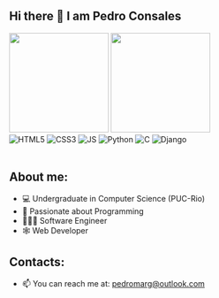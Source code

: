 ## Hi there 👋 I am Pedro Consales

<!-- [![Linkedin](https://img.shields.io/badge/LinkedIn-0077B5?style=for-the-badge&logo=linkedin&logoColor=white)](https://www.linkedin.com/in/gabriel-arruda-956ab6303/) -->

<div>
  <a>
    <img height="180cm" src="https://github-readme-stats.vercel.app/api?username=Pedro-Consales&show_icons=true&theme=github_dark_dimmed&include_all_commits=true&"/>
  </a>
  <a>
    <img height="180cm" src="https://github-readme-stats.vercel.app/api/top-langs/?username=Pedro-Consales&layout=compact&langs_count=16&theme=github_dark_dimmed"/>
  </a>
</div>



<div style="display: inline_block">
  <img align="center" alt="HTML5" src="https://img.shields.io/badge/HTML5-E34F26?style=for-the-badge&logo=html5&logoColor=white" />
  <img align="center" alt="CSS3" src="https://img.shields.io/badge/CSS3-1572B6?style=for-the-badge&logo=css3&logoColor=white" />
  <img align="center" alt="JS" src="https://img.shields.io/badge/JavaScript-F7DF1E?style=for-the-badge&logo=javascript&logoColor=black" />
  <img align="center" alt="Python" src="https://img.shields.io/badge/Python-14354C?style=for-the-badge&logo=python&logoColor=white" />
  <img align="center" alt="C" src="https://img.shields.io/badge/c-%2300599C.svg?style=for-the-badge&logo=c&logoColor=white"/>
  <img align="center" alt="Django" src="https://img.shields.io/badge/Django-092E20?style=for-the-badge&logo=django&logoColor=white"/>



       

</div><br/>

## About me:

- 💻 Undergraduate in Computer Science (PUC-Rio)
- 👾 Passionate about Programming
- 👨🏽‍💻 Software Engineer
- 🕸️ Web Developer

## Contacts:

- 📫 You can reach me at: pedromarg@outlook.com  
<br/>

